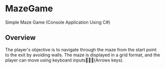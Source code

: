 # MazeGame
Simple Maze Game (Console Application Using C#)
## Overview
The player's objective is to navigate through the maze from the start point to the exit by avoiding walls. The maze is displayed in a grid format, and the player can move using keyboard inputs(ِِِArrows keys).
